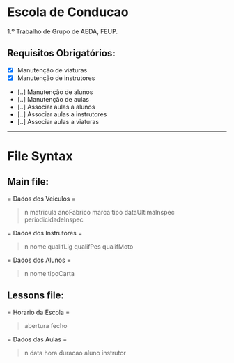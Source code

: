 Escola de Conducao
==================
1.º Trabalho de Grupo de AEDA, FEUP.

Requisitos Obrigatórios:
------------------------
- [x] Manutenção de viaturas
- [x] Manutenção de instrutores
- [..] Manutenção de alunos
- [..] Manutenção de aulas
- [..] Associar aulas a alunos
- [..] Associar aulas a instrutores
- [..] Associar aulas a viaturas

---

File Syntax
===========

Main file:
----------
= Dados dos Veiculos =
> n
> matricula anoFabrico marca tipo dataUltimaInspec periodicidadeInspec

= Dados dos Instrutores =
> n
> nome qualifLig qualifPes qualifMoto

= Dados dos Alunos =
> n
> nome tipoCarta

Lessons file:
-------------
= Horario da Escola =
> abertura fecho

= Dados das Aulas =
> n
> data hora duracao aluno instrutor